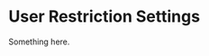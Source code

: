 [title]: # (User Restriction Settings)
[tags]: # (XXX)
[priority]: # (6185)
# User Restriction Settings
Something here.
